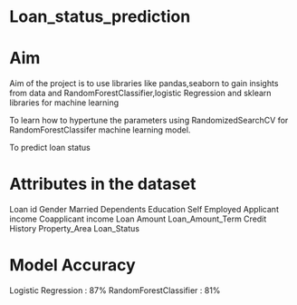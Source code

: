 # Loan_status_prediction
# Aim
Aim of the project is to use libraries like pandas,seaborn to gain insights from data and RandomForestClassifier,logistic Regression and sklearn libraries for machine learning

To learn how to hypertune the parameters using RandomizedSearchCV for RandomForestClassifer machine learning model.

To predict loan status

# Attributes in the dataset
Loan id
Gender
Married
Dependents
Education
Self Employed
Applicant income
Coapplicant income
Loan Amount
Loan_Amount_Term
Credit History
Property_Area
Loan_Status

# Model Accuracy
Logistic Regression : 87%
RandomForestClassifier : 81%
